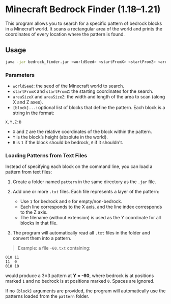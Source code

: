 # Minecraft Bedrock Finder (1.18–1.21)

This program allows you to search for a specific pattern of bedrock blocks in a Minecraft world. It scans a rectangular area of the world and prints the coordinates of every location where the pattern is found.

## Usage

```bash
java -jar bedrock_finder.jar <worldSeed> <startFromX> <startFromZ> <areaSizeX> <areaSizeZ> [<block>...]
```

### Parameters

- `worldSeed`: the seed of the Minecraft world to search.
- `startFromX` and `startFromZ`: the starting coordinates for the search.
- `areaSizeX` and `areaSizeZ`: the width and length of the area to scan (along X and Z axes).
- `[block]...`: optional list of blocks that define the pattern. Each block is a string in the format:

```
X,Y,Z:B
```

- `X` and `Z` are the relative coordinates of the block within the pattern.
- `Y` is the block’s height (absolute in the world).
- `B` is `1` if the block should be bedrock, `0` if it shouldn't.

### Loading Patterns from Text Files

Instead of specifying each block on the command line, you can load a pattern from text files:

1. Create a folder named `pattern` in the same directory as the `.jar` file.
2. Add one or more `.txt` files. Each file represents a layer of the pattern:

   - Use `1` for bedrock and `0` for empty/non-bedrock.
   - Each line corresponds to the X axis, and the line index corresponds to the Z axis.
   - The filename (without extension) is used as the Y coordinate for all blocks in that file.

3. The program will automatically read all `.txt` files in the folder and convert them into a pattern.

> Example: a file `-60.txt` containing:

```
010 11
11  0
010 10
```

would produce a 3×3 pattern at **Y = -60**, where bedrock is at positions marked `1` and no bedrock is at positions marked `0`. Spaces are ignored.

If no `[block]` arguments are provided, the program will automatically use the patterns loaded from the `pattern` folder.
